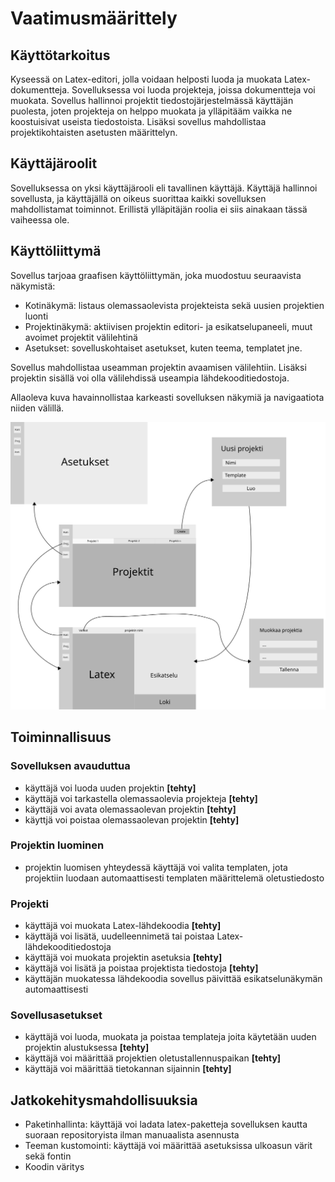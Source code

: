 # Vaatimusmäärittely

## Käyttötarkoitus

Kyseessä on Latex-editori, jolla voidaan helposti luoda ja muokata Latex-dokumentteja. Sovelluksessa voi luoda projekteja, joissa dokumentteja voi muokata. Sovellus hallinnoi projektit tiedostojärjestelmässä käyttäjän puolesta, joten projekteja on helppo muokata ja ylläpitääm vaikka ne koostuisivat useista tiedostoista. Lisäksi sovellus mahdollistaa projektikohtaisten asetusten määrittelyn.

## Käyttäjäroolit

Sovelluksessa on yksi käyttäjärooli eli tavallinen käyttäjä. Käyttäjä hallinnoi sovellusta,
ja käyttäjällä on oikeus suorittaa kaikki sovelluksen mahdollistamat toiminnot. Erillistä ylläpitäjän roolia ei siis ainakaan tässä vaiheessa ole.

## Käyttöliittymä

Sovellus tarjoaa graafisen käyttöliittymän, joka muodostuu seuraavista näkymistä:

* Kotinäkymä: listaus olemassaolevista projekteista sekä uusien projektien luonti
* Projektinäkymä: aktiivisen projektin editori- ja esikatselupaneeli, muut avoimet projektit välilehtinä
* Asetukset: sovelluskohtaiset asetukset, kuten teema, templatet jne.

Sovellus mahdollistaa useamman projektin avaamisen välilehtiin. Lisäksi projektin sisällä voi olla välilehdissä useampia lähdekooditiedostoja.

Allaoleva kuva havainnollistaa karkeasti sovelluksen näkymiä ja navigaatiota niiden välillä.

<img src="img/ui_kuvaus.svg" >

## Toiminnallisuus

### Sovelluksen avauduttua

* käyttäjä voi luoda uuden projektin **[tehty]**
* käyttäjä voi tarkastella olemassaolevia projekteja **[tehty]**
* käyttäjä voi avata olemassaolevan projektin **[tehty]**
* käyttjä voi poistaa olemassaolevan projektin **[tehty]**

### Projektin luominen

* projektin luomisen yhteydessä käyttäjä voi valita templaten, jota projektiin luodaan automaattisesti templaten määrittelemä oletustiedosto

### Projekti

* käyttäjä voi muokata Latex-lähdekoodia **[tehty]**
* käyttäjä voi lisätä, uudelleennimetä tai poistaa Latex-lähdekooditiedostoja
* käyttäjä voi muokata projektin asetuksia **[tehty]**
* käyttäjä voi lisätä ja poistaa projektista tiedostoja **[tehty]**
* käyttäjän muokatessa lähdekoodia sovellus päivittää esikatselunäkymän automaattisesti

### Sovellusasetukset

* käyttäjä voi luoda, muokata ja poistaa templateja joita käytetään uuden projektin alustuksessa **[tehty]**
* käyttäjä voi määrittää projektien oletustallennuspaikan **[tehty]**
* käyttäjä voi määrittää tietokannan sijainnin **[tehty]**

## Jatkokehitysmahdollisuuksia

* Paketinhallinta: käyttäjä voi ladata latex-paketteja sovelluksen kautta suoraan repositoryista ilman manuaalista asennusta
* Teeman kustomointi: käyttäjä voi määrittää asetuksissa ulkoasun värit sekä fontin
* Koodin väritys

